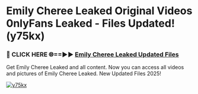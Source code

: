 # Emily Cheree Leaked Original Videos 0nlyFans Leaked - Files Updated! (y75kx)

<h3>🔴 CLICK HERE 🌐==►► <a href="https://tinyurl.com/2jnfzry5" rel="nofollow">Emily Cheree Leaked Updated Files</a></h3>

Get Emily Cheree Leaked and all content. Now you can access all videos and pictures of Emily Cheree Leaked. New Updated Files 2025!

[![y75kx](https://i.imgur.com/GyGTBgg.gif)](https://tinyurl.com/2jnfzry5)
